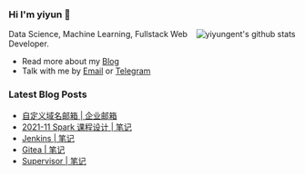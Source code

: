 ### Hi I'm yiyun 👋

<img align="right" src="https://github-readme-stats.vercel.app/api?username=yiyungent&show_icons=true&icon_color=0366d6&bg_color=ffffff&hide_title=true&hide=contribs&include_all_commits=true" alt="yiyungent's github stats"/>

Data Science, Machine Learning, Fullstack Web Developer.

- Read more about my [Blog](https://moeci.com/)
- Talk with me by [Email](mailto:i@moeci.com) or [Telegram](https://t.me/yiyungent)


### Latest Blog Posts

<!-- BLOG-POST-LIST:START -->
- [自定义域名邮箱 | 企业邮箱](https://moeci.com/posts/2021/11/diy-qiye-email/)
- [2021-11 Spark 课程设计 | 笔记](https://moeci.com/posts/2021/11/2021-11-course-design-spark/)
- [Jenkins | 笔记](https://moeci.com/posts/jenkins-notebook/)
- [Gitea | 笔记](https://moeci.com/posts/gitea-notebook/)
- [Supervisor | 笔记](https://moeci.com/posts/supervisor-notebook/)
<!-- BLOG-POST-LIST:END -->
